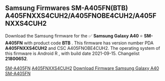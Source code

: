 <h2>Samsung Firmwares SM-A405FN(BTB) A405FNXXS4CUH2/A405FNOBE4CUH2/A405FNXXS4CUH2</h2>
Download the Samsung firmware for the ✅ <strong>Samsung Galaxy A40 </strong> ⭐ <strong>SM-A405FN</strong> with product code <strong>BTB</strong> . This firmware has version number PDA <strong>A405FNXXS4CUH2</strong> and CSC A405FNOBE4CUH2. The operating system of this firmware is Android R , with build date 2021-09-15. Changelist <strong>21800652</strong>.


[SM-A405FN](https://samfirm.shop/samsung/model/SM-A405FN)
[A405FNXXS4CUH2](https://samfirm.shop/samsung/pda/A405FNXXS4CUH2)
[Download Firmware Samsung Galaxy A40 SM-A405FN](https://samfirm.shop/samsung/firmware/457498)

